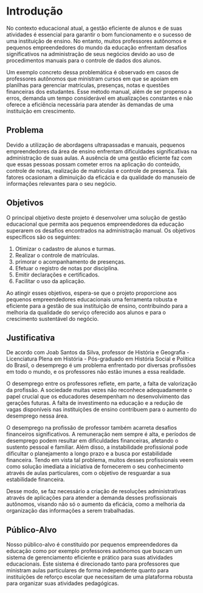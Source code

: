 # Introdução

No contexto educacional atual, a gestão eficiente de alunos e de suas atividades é essencial para garantir o bom funcionamento e o sucesso de uma instituição de ensino. No entanto, muitos professores autônomos e pequenos empreendedores do mundo da educação enfrentam desafios significativos na administração de seus negócios devido ao uso de procedimentos manuais para o controle de dados dos alunos.  

Um exemplo concreto dessa problemática é observado em casos de professores autônomos que ministram cursos em que se apoiam em planilhas para gerenciar matrículas, presenças, notas e questões financeiras dos estudantes. Esse método manual, além de ser propenso a erros, demanda um tempo considerável em atualizações constantes e não oferece a eficiência necessária para atender às demandas de uma instituição em crescimento. 

## Problema
Devido a utilização de abordagens ultrapassadas e manuais, pequenos empreendedores da área de ensino enfrentam dificuldades significativas na administração de suas aulas. A ausência de uma gestão eficiente faz com que essas pessoas possam cometer erros na aplicação do conteúdo, controle de notas, realização de matrículas e controle de presença. Tais fatores ocasionam a diminuição da eficácia e da qualidade do manuseio de informações relevantes para o seu negócio. 


## Objetivos

O principal objetivo deste projeto é desenvolver uma solução de gestão educacional que permita aos pequenos empreendedores da educação superarem os desafios encontrados na administração manual. Os objetivos específicos são os seguintes: 

<ol>
    <li>Otimizar o cadastro de alunos e turmas.</li>
    <li>Realizar o controle de matrículas.</li>
    <li>primorar o acompanhamento de presenças.</li>
    <li>Efetuar o registro de notas por disciplina.</li>
    <li>Emitir declarações e certificados.</li>
    <li>Facilitar o uso da aplicação.</li>
</ol> 


Ao atingir esses objetivos, espera-se que o projeto proporcione aos pequenos empreendedores educacionais uma ferramenta robusta e eficiente para a gestão de sua instituição de ensino, contribuindo para a melhoria da qualidade do serviço oferecido aos alunos e para o crescimento sustentável do negócio. 

## Justificativa

De acordo com Joab Santos da Silva, professor de História e Geografia - Licenciatura Plena em História - Pós-graduado em História Social e Política do Brasil, o desemprego é um problema enfrentado por diversas profissões em todo o mundo, e os professores não estão imunes a essa realidade. 

O desemprego entre os professores reflete, em parte, a falta de valorização da profissão. A sociedade muitas vezes não reconhece adequadamente o papel crucial que os educadores desempenham no desenvolvimento das gerações futuras. A falta de investimento na educação e a redução de vagas disponíveis nas instituições de ensino contribuem para o aumento do desemprego nessa área. 

O desemprego na profissão de professor também acarreta desafios financeiros significativos. A remuneração nem sempre é alta, e períodos de desemprego podem resultar em dificuldades financeiras, afetando o sustento pessoal e familiar. Além disso, a instabilidade profissional pode dificultar o planejamento a longo prazo e a busca por estabilidade financeira. Tendo em vista tal problema, muitos desses profissionais veem como solução imediata a iniciativa de fornecerem o seu conhecimento através de aulas particulares, com o objetivo de resguardar a sua estabilidade financeira. 

Desse modo, se faz necessário a criação de resoluções administrativas através de aplicações para atender a demanda desses profissionais autônomos, visando não só o aumento da eficácia, como a melhoria da organização das informações a serem trabalhadas. 

## Público-Alvo

Nosso público-alvo é constituído por pequenos empreendedores da educação como por exemplo professores autônomos que buscam um sistema de gerenciamento eficiente e prático para suas atividades educacionais. Este sistema é direcionado tanto para professores que ministram aulas particulares de forma independente quanto para instituições de reforço escolar que necessitam de uma plataforma robusta para organizar suas atividades pedagógicas. 

